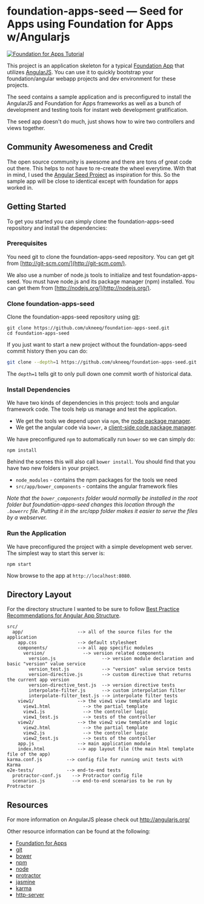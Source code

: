 # foundation-apps-seed — Seed for Apps using Foundation for Apps w/Angularjs
[![Foundation for Apps Tutorial](http://fedil.ukneeq.com/wp-content/uploads/2015/02/foundation-apps-angularjs.png)](http://fedil.ukneeq.com/technology/tutorial-foundation-for-apps-setup-with-angularjs-best-practices/)

This project is an application skeleton for a typical [Foundation App](http://foundation.zurb.com/apps/) that utilizes [AngularJS](http://angularjs.org/).
You can use it to quickly bootstrap your foundation/angular webapp projects and dev environment for these projects.

The seed contains a sample application and is preconfigured to install the AngularJS and Foundation for Apps frameworks as well as a bunch of development and testing tools for instant web development gratification.

The seed app doesn't do much, just shows how to wire two controllers and views together.

## Community Awesomeness and Credit
The open source community is awesome and there are tons of great code out there. This helps to not have to re-create the wheel everytime. With that in mind, I used the [Angular Seed Project](https://github.com/angular/angular-seed) as inspiration for this. So the sample app will be close to identical except with foundation for apps worked in.

## Getting Started

To get you started you can simply clone the foundation-apps-seed repository and install the dependencies:

### Prerequisites

You need git to clone the foundation-apps-seed repository. You can get git from
[http://git-scm.com/](http://git-scm.com/).

We also use a number of node.js tools to initialize and test foundation-apps-seed. You must have node.js and its package manager (npm) installed.  You can get them from [http://nodejs.org/](http://nodejs.org/).

### Clone foundation-apps-seed

Clone the foundation-apps-seed repository using [git][git]:

```
git clone https://github.com/ukneeq/foundation-apps-seed.git
cd foundation-apps-seed
```

If you just want to start a new project without the foundation-apps-seed commit history then you can do:

```bash
git clone --depth=1 https://github.com/ukneeq/foundation-apps-seed.git <your-project-name>
```

The `depth=1` tells git to only pull down one commit worth of historical data.

### Install Dependencies

We have two kinds of dependencies in this project: tools and angular framework code.  The tools help us manage and test the application.

* We get the tools we depend upon via `npm`, the [node package manager][npm].
* We get the angular code via `bower`, a [client-side code package manager][bower].

We have preconfigured `npm` to automatically run `bower` so we can simply do:

```
npm install
```

Behind the scenes this will also call `bower install`.  You should find that you have two new
folders in your project.

* `node_modules` - contains the npm packages for the tools we need
* `src/app/bower_components` - contains the angular framework files

*Note that the `bower_components` folder would normally be installed in the root folder but foundation-apps-seed changes this location through the `.bowerrc` file.  Putting it in the src/app folder makes it easier to serve the files by a webserver.*

### Run the Application

We have preconfigured the project with a simple development web server.  The simplest way to start this server is:

```
npm start
```

Now browse to the app at `http://localhost:8080`.



## Directory Layout

For the directory structure I wanted to be sure to follow [Best Practice Recommendations for Angular App Structure](https://docs.google.com/document/d/1XXMvReO8-Awi1EZXAXS4PzDzdNvV6pGcuaF4Q9821Es/pub).

```
src/
  app/                    --> all of the source files for the application
    app.css               --> default stylesheet
    components/           --> all app specific modules
      version/              --> version related components
        version.js                 --> version module declaration and basic "version" value service
        version_test.js            --> "version" value service tests
        version-directive.js       --> custom directive that returns the current app version
        version-directive_test.js  --> version directive tests
        interpolate-filter.js      --> custom interpolation filter
        interpolate-filter_test.js --> interpolate filter tests
    view1/                --> the view1 view template and logic
      view1.html            --> the partial template
      view1.js              --> the controller logic
      view1_test.js         --> tests of the controller
    view2/                --> the view2 view template and logic
      view2.html            --> the partial template
      view2.js              --> the controller logic
      view2_test.js         --> tests of the controller
    app.js                --> main application module
    index.html            --> app layout file (the main html template file of the app)
karma.conf.js         --> config file for running unit tests with Karma
e2e-tests/            --> end-to-end tests
  protractor-conf.js    --> Protractor config file
  scenarios.js          --> end-to-end scenarios to be run by Protractor
```

## Resources

For more information on AngularJS please check out http://angularjs.org/

Other resource information can be found at the following: 

* [Foundation for Apps][foundation-apps]
* [git][git]
* [bower][bower]
* [npm][npm]
* [node][node]
* [protractor][protractor]
* [jasmine][jasmine]
* [karma][karma]
* [http-server][http-server]

[foundation-apps]: http://foundation.zurb.com/apps/
[git]: http://git-scm.com/
[bower]: http://bower.io
[npm]: https://www.npmjs.org/
[node]: http://nodejs.org
[protractor]: https://github.com/angular/protractor
[jasmine]: http://jasmine.github.io
[karma]: http://karma-runner.github.io
[travis]: https://travis-ci.org/
[http-server]: https://github.com/nodeapps/http-server
